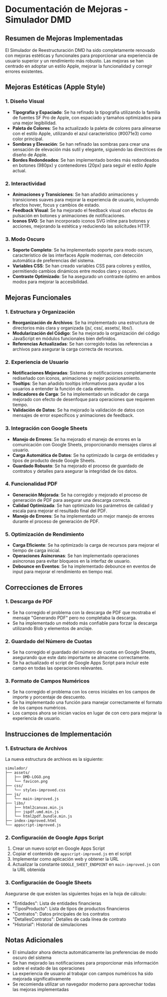 # Documentación de Mejoras - Simulador DMD

## Resumen de Mejoras Implementadas

El Simulador de Reestructuración DMD ha sido completamente renovado con mejoras estéticas y funcionales para proporcionar una experiencia de usuario superior y un rendimiento más robusto. Las mejoras se han centrado en adoptar un estilo Apple, mejorar la funcionalidad y corregir errores existentes.

## Mejoras Estéticas (Apple Style)

### 1. Diseño Visual
- **Tipografía y Espaciado**: Se ha refinado la tipografía utilizando la familia de fuentes SF Pro de Apple, con espaciado y tamaños optimizados para una mejor legibilidad.
- **Paleta de Colores**: Se ha actualizado la paleta de colores para alinearse con el estilo Apple, utilizando el azul característico (#0071e3) como color principal.
- **Sombras y Elevación**: Se han refinado las sombras para crear una sensación de elevación más sutil y elegante, siguiendo las directrices de diseño de Apple.
- **Bordes Redondeados**: Se han implementado bordes más redondeados en botones (980px) y contenedores (20px) para seguir el estilo Apple actual.

### 2. Interactividad
- **Animaciones y Transiciones**: Se han añadido animaciones y transiciones suaves para mejorar la experiencia de usuario, incluyendo efectos hover, focus y cambios de estado.
- **Feedback Visual**: Se ha mejorado el feedback visual con efectos de pulsación en botones y animaciones de notificaciones.
- **Iconos SVG**: Se han incorporado iconos SVG inline para botones y acciones, mejorando la estética y reduciendo las solicitudes HTTP.

### 3. Modo Oscuro
- **Soporte Completo**: Se ha implementado soporte para modo oscuro, característico de las interfaces Apple modernas, con detección automática de preferencias del sistema.
- **Variables CSS**: Se han creado variables CSS para colores y estilos, permitiendo cambios dinámicos entre modos claro y oscuro.
- **Contraste Optimizado**: Se ha asegurado un contraste óptimo en ambos modos para mejorar la accesibilidad.

## Mejoras Funcionales

### 1. Estructura y Organización
- **Reorganización de Archivos**: Se ha implementado una estructura de directorios más clara y organizada (js/, css/, assets/, libs/).
- **Modularización del Código**: Se ha mejorado la organización del código JavaScript en módulos funcionales bien definidos.
- **Referencias Actualizadas**: Se han corregido todas las referencias a archivos para asegurar la carga correcta de recursos.

### 2. Experiencia de Usuario
- **Notificaciones Mejoradas**: Sistema de notificaciones completamente rediseñado con iconos, animaciones y mejor posicionamiento.
- **Tooltips**: Se han añadido tooltips informativos para ayudar a los usuarios a entender la función de cada elemento.
- **Indicadores de Carga**: Se ha implementado un indicador de carga mejorado con efecto de desenfoque para operaciones que requieren tiempo.
- **Validación de Datos**: Se ha mejorado la validación de datos con mensajes de error específicos y animaciones de feedback.

### 3. Integración con Google Sheets
- **Manejo de Errores**: Se ha mejorado el manejo de errores en la comunicación con Google Sheets, proporcionando mensajes claros al usuario.
- **Carga Automática de Datos**: Se ha optimizado la carga de entidades y tipos de producto desde Google Sheets.
- **Guardado Robusto**: Se ha mejorado el proceso de guardado de contratos y detalles para asegurar la integridad de los datos.

### 4. Funcionalidad PDF
- **Generación Mejorada**: Se ha corregido y mejorado el proceso de generación de PDF para asegurar una descarga correcta.
- **Calidad Optimizada**: Se han optimizado los parámetros de calidad y escala para mejorar el resultado final del PDF.
- **Manejo de Errores**: Se ha implementado un mejor manejo de errores durante el proceso de generación de PDF.

### 5. Optimización de Rendimiento
- **Carga Eficiente**: Se ha optimizado la carga de recursos para mejorar el tiempo de carga inicial.
- **Operaciones Asíncronas**: Se han implementado operaciones asíncronas para evitar bloqueos en la interfaz de usuario.
- **Debounce en Eventos**: Se ha implementado debounce en eventos de input para mejorar el rendimiento en tiempo real.

## Correcciones de Errores

### 1. Descarga de PDF
- Se ha corregido el problema con la descarga de PDF que mostraba el mensaje "Generando PDF" pero no completaba la descarga.
- Se ha implementado un método más confiable para forzar la descarga utilizando Blob y elementos de anclaje.

### 2. Guardado del Número de Cuotas
- Se ha corregido el guardado del número de cuotas en Google Sheets, asegurando que este dato importante se almacene correctamente.
- Se ha actualizado el script de Google Apps Script para incluir este campo en todas las operaciones relevantes.

### 3. Formato de Campos Numéricos
- Se ha corregido el problema con los ceros iniciales en los campos de importe y porcentaje de descuento.
- Se ha implementado una función para manejar correctamente el formato de los campos numéricos.
- Los campos ahora se inician vacíos en lugar de con cero para mejorar la experiencia de usuario.

## Instrucciones de Implementación

### 1. Estructura de Archivos
La nueva estructura de archivos es la siguiente:
```
simulador/
├── assets/
│   ├── DMD-LOGO.png
│   └── favicon.png
├── css/
│   └── styles-improved.css
├── js/
│   └── main-improved.js
├── libs/
│   ├── html2canvas.min.js
│   ├── jspdf.umd.min.js
│   └── html2pdf.bundle.min.js
├── index-improved.html
└── appscript-improved.js
```

### 2. Configuración de Google Apps Script
1. Crear un nuevo script en Google Apps Script
2. Copiar el contenido de `appscript-improved.js` en el script
3. Implementar como aplicación web y obtener la URL
4. Actualizar la constante `GOOGLE_SHEET_ENDPOINT` en `main-improved.js` con la URL obtenida

### 3. Configuración de Google Sheets
Asegurarse de que existen las siguientes hojas en la hoja de cálculo:
- "Entidades": Lista de entidades financieras
- "TiposProducto": Lista de tipos de productos financieros
- "Contratos": Datos principales de los contratos
- "DetallesContratos": Detalles de cada línea de contrato
- "Historial": Historial de simulaciones

## Notas Adicionales

- El simulador ahora detecta automáticamente las preferencias de modo oscuro del sistema
- Se han mejorado las notificaciones para proporcionar más información sobre el estado de las operaciones
- La experiencia de usuario al trabajar con campos numéricos ha sido mejorada significativamente
- Se recomienda utilizar un navegador moderno para aprovechar todas las mejoras implementadas
